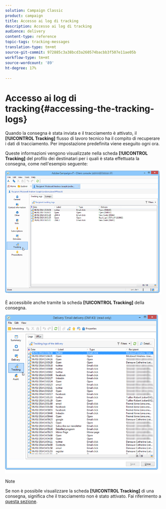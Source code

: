 ```yaml
---
solution: Campaign Classic
product: campaign
title: Accesso ai log di tracking
description: Accesso ai log di tracking
audience: delivery
content-type: reference
topic-tags: tracking-messages
translation-type: tm+mt
source-git-commit: 972885c3a38bcd3a260574bacbb3f507e11ae05b
workflow-type: tm+mt
source-wordcount: '89'
ht-degree: 17%

---
```



# Accesso ai log di tracking{#accessing-the-tracking-logs}

Quando la consegna è stata inviata e il tracciamento è attivato, il **[!UICONTROL Tracking]** flusso di lavoro tecnico ha il compito di recuperare i dati di tracciamento. Per impostazione predefinita viene eseguito ogni ora.

Queste informazioni vengono visualizzate nella scheda **[!UICONTROL Tracking]** del profilo dei destinatari per i quali è stata effettuata la consegna, come nell&#39;esempio seguente:

![](assets/s_ncs_user_select_tracking_tab_from_recipient.png)

È accessibile anche tramite la scheda **[!UICONTROL Tracking]** della consegna.

![](assets/s_ncs_user_select_tracking_tab_from_del.png)

>[!NOTE]
>
>Se non è possibile visualizzare la scheda **[!UICONTROL Tracking]** di una consegna, significa che il tracciamento non è stato attivato. Fai riferimento a [questa sezione](../../delivery/using/how-to-configure-tracked-links.md).
